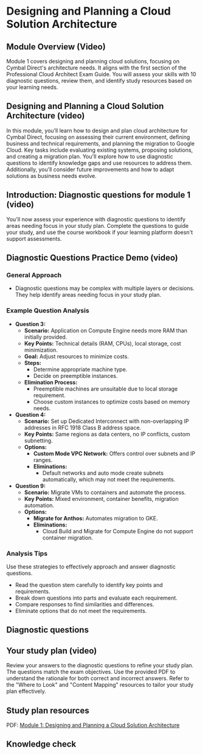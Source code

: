 <h1>Designing and Planning a Cloud Solution Architecture</h1>

<h2>Module Overview (Video)</h2>
Module 1 covers designing and planning cloud solutions, focusing on Cymbal Direct's architecture needs. It aligns with the first section of the Professional Cloud Architect Exam Guide. You will assess your skills with 10 diagnostic questions, review them, and identify study resources based on your learning needs.

<h2>Designing and Planning a Cloud Solution Architecture (video)</h2>
In this module, you’ll learn how to design and plan cloud architecture for Cymbal Direct, focusing on assessing their current environment, defining business and technical requirements, and planning the migration to Google Cloud. Key tasks include evaluating existing systems, proposing solutions, and creating a migration plan. You'll explore how to use diagnostic questions to identify knowledge gaps and use resources to address them. Additionally, you’ll consider future improvements and how to adapt solutions as business needs evolve.

<h2>Introduction: Diagnostic questions for module 1 (video) </h2>
You'll now assess your experience with diagnostic questions to identify areas needing focus in your study plan. Complete the questions to guide your study, and use the course workbook if your learning platform doesn't support assessments.

<h2>Diagnostic Questions Practice Demo (video)</h2>
<h3>General Approach</h3>
<ul>
  <li>Diagnostic questions may be complex with multiple layers or decisions. They help identify areas needing focus in your study plan.</li>
</ul>

<h3>Example Question Analysis</h3>
<ul>
  <li><strong>Question 3:</strong>
    <ul>
      <li><strong>Scenario:</strong> Application on Compute Engine needs more RAM than initially provided.</li>
      <li><strong>Key Points:</strong> Technical details (RAM, CPUs), local storage, cost minimization.</li>
      <li><strong>Goal:</strong> Adjust resources to minimize costs.</li>
      <li><strong>Steps:</strong>
        <ul>
          <li>Determine appropriate machine type.</li>
          <li>Decide on preemptible instances.</li>
        </ul>
      </li>
      <li><strong>Elimination Process:</strong>
        <ul>
          <li>Preemptible machines are unsuitable due to local storage requirement.</li>
          <li>Choose custom instances to optimize costs based on memory needs.</li>
        </ul>
      </li>
    </ul>
  </li>

  <li><strong>Question 4:</strong>
    <ul>
      <li><strong>Scenario:</strong> Set up Dedicated Interconnect with non-overlapping IP addresses in RFC 1918 Class B address space.</li>
      <li><strong>Key Points:</strong> Same regions as data centers, no IP conflicts, custom subnetting.</li>
      <li><strong>Options:</strong>
        <ul>
          <li><strong>Custom Mode VPC Network:</strong> Offers control over subnets and IP ranges.</li>
          <li><strong>Eliminations:</strong>
            <ul>
              <li>Default networks and auto mode create subnets automatically, which may not meet the requirements.</li>
            </ul>
          </li>
        </ul>
      </li>
    </ul>
  </li>

  <li><strong>Question 9:</strong>
    <ul>
      <li><strong>Scenario:</strong> Migrate VMs to containers and automate the process.</li>
      <li><strong>Key Points:</strong> Mixed environment, container benefits, migration automation.</li>
      <li><strong>Options:</strong>
        <ul>
          <li><strong>Migrate for Anthos:</strong> Automates migration to GKE.</li>
          <li><strong>Eliminations:</strong>
            <ul>
              <li>Cloud Build and Migrate for Compute Engine do not support container migration.</li>
            </ul>
          </li>
        </ul>
      </li>
    </ul>
  </li>
</ul>

<h3>Analysis Tips</h3>
<p>Use these strategies to effectively approach and answer diagnostic questions.</p>
<ul>
  <li>Read the question stem carefully to identify key points and requirements.</li>
  <li>Break down questions into parts and evaluate each requirement.</li>
  <li>Compare responses to find similarities and differences.</li>
  <li>Eliminate options that do not meet the requirements.</li>
</ul>

<h2>Diagnostic questions</h2>

<h2>Your study plan (video)</h2>
Review your answers to the diagnostic questions to refine your study plan. The questions match the exam objectives. Use the provided PDF to understand the rationale for both correct and incorrect answers. Refer to the "Where to Look" and "Content Mapping" resources to tailor your study plan effectively.

<h2>Study plan resources</h2>
PDF: <a href="https://drive.google.com/drive/u/0/folders/1TouIX8BJs0A0Yt3arU0gSbb-Jx6vv5NF">Module 1: Designing and Planning a Cloud Solution Architecture</a>
<h2>Knowledge check</h2>
